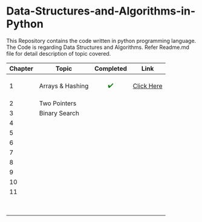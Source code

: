 # Data-Structures-and-Algorithms-in-Python
This Repository contains the code written in python programming language. The Code is regarding Data Structures and Algorithms. Refer Readme.md file for detail description of topic covered.



| Chapter 	| Topic            	| Completed 	| Link 	|
|---------	|------------------	|-----------	|------	|
| 1       	| Arrays & Hashing 	|<p align="center" style="color:green;">:heavy_check_mark:</p>    |[Click Here](Chapter-1)      	|
| 2       	| Two Pointers     	|           	|      	|
| 3       	| Binary Search    	|           	|      	|
| 4       	|                  	|           	|      	|
| 5       	|                  	|           	|      	|
| 6        	|                  	|           	|      	|
| 7        	|                  	|           	|      	|
| 8       	|                  	|           	|      	|
| 9        	|                  	|           	|      	|
| 10       	|                  	|           	|      	|
| 11        |                  	|           	|      	|
|         	|                  	|           	|      	|
|         	|                  	|           	|      	|
|         	|                  	|           	|      	|
|         	|                  	|           	|      	|
|         	|                  	|           	|      	|
|         	|                  	|           	|      	|
|         	|                  	|           	|      	|
|         	|                  	|           	|      	|
